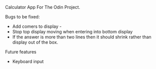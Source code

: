 Calculator App For The Odin Project.

Bugs to be fixed:

  - Add comers to display - 
  - Stop top display moving when entering into bottom display
  - If the answer is more than two lines then it should shrink rather than display out of the box. 

Future features
  - Keyboard input
